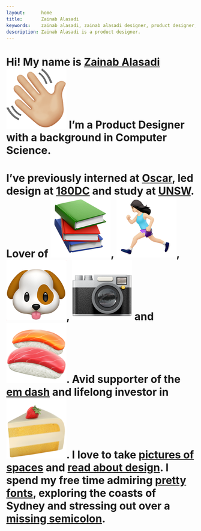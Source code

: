 ```yaml
---
layout:      home
title:       Zainab Alasadi
keywords:    zainab alasadi, zainab alasadi designer, product designer, sydney, computer science, designer unsw, zainab, ux, design
description: Zainab Alasadi is a product designer. 
---
```



<div class="{{ site.site-intro }} {{ site.site-intro-margin }}" markdown="1">
   <h1 class="{{ site.site-intro-text }}">Hi! My name is <a href="about">Zainab Alasadi</a> <img class="emoji" src="assets/images/site/wave.png"> I’m a Product Designer with a background in Computer Science.</h1>

   <h1 class="{{ site.site-intro-text }}">I’ve previously interned at <a href="https://www.sharewithoscar.com" target="_blank">Oscar</a>, led design at <a href="https://www.180dc.org" target="_blank">180DC</a> and study at <a href="https://www.unsw.edu.au" target="_blank">UNSW</a>. Lover of <img class="emoji" src="assets/images/site/books.png">, <img class="emoji" src="assets/images/site/run.png">, <img class="emoji" src="assets/images/site/dog.png">, <img class="emoji" src="assets/images/site/camera.png"> and <img class="emoji" src="assets/images/site/sushi.png">. Avid supporter of the <a href="https://www.theatlantic.com/entertainment/archive/2012/10/singular-beauty-em-dash/322196/" target="_blank">em dash</a> and lifelong investor in <img class="emoji" src="assets/images/site/cake.png">. I love to take <a href="https://www.instagram.com/p/B0Dj45ZHetV/?utm_source=ig_web_button_share_sheet" target="_blank">pictures of spaces</a> and <a href="https://medium.com/@zainabalasadi" target="_blank">read about design</a>. I spend my free time admiring <a href="https://fontsinuse.com/" target="_blank">pretty fonts</a>, exploring the coasts of Sydney and stressing out over a <a href="https://www.instagram.com/stories/highlights/18054971740097220/?hl=en" target="_blank">missing semicolon</a>.</h1>
</div>

<div class="{{ site.site-intro-space }}" markdown="1">
</div>